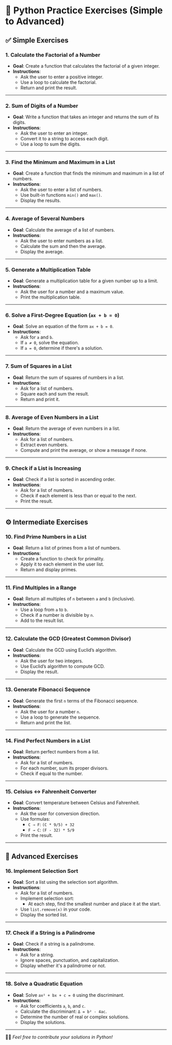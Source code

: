 # 🧠 Python Practice Exercises (Simple to Advanced)

## ✅ Simple Exercises

### 1. Calculate the Factorial of a Number

- **Goal**: Create a function that calculates the factorial of a given integer.
- **Instructions**:
  - Ask the user to enter a positive integer.
  - Use a loop to calculate the factorial.
  - Return and print the result.

---

### 2. Sum of Digits of a Number

- **Goal**: Write a function that takes an integer and returns the sum of its digits.
- **Instructions**:
  - Ask the user to enter an integer.
  - Convert it to a string to access each digit.
  - Use a loop to sum the digits.

---

### 3. Find the Minimum and Maximum in a List

- **Goal**: Create a function that finds the minimum and maximum in a list of numbers.
- **Instructions**:
  - Ask the user to enter a list of numbers.
  - Use built-in functions `min()` and `max()`.
  - Display the results.

---

### 4. Average of Several Numbers

- **Goal**: Calculate the average of a list of numbers.
- **Instructions**:
  - Ask the user to enter numbers as a list.
  - Calculate the sum and then the average.
  - Display the average.

---

### 5. Generate a Multiplication Table

- **Goal**: Generate a multiplication table for a given number up to a limit.
- **Instructions**:
  - Ask the user for a number and a maximum value.
  - Print the multiplication table.

---

### 6. Solve a First-Degree Equation (`ax + b = 0`)

- **Goal**: Solve an equation of the form `ax + b = 0`.
- **Instructions**:
  - Ask for `a` and `b`.
  - If `a ≠ 0`, solve the equation.
  - If `a = 0`, determine if there's a solution.

---

### 7. Sum of Squares in a List

- **Goal**: Return the sum of squares of numbers in a list.
- **Instructions**:
  - Ask for a list of numbers.
  - Square each and sum the result.
  - Return and print it.

---

### 8. Average of Even Numbers in a List

- **Goal**: Return the average of even numbers in a list.
- **Instructions**:
  - Ask for a list of numbers.
  - Extract even numbers.
  - Compute and print the average, or show a message if none.

---

### 9. Check if a List is Increasing

- **Goal**: Check if a list is sorted in ascending order.
- **Instructions**:
  - Ask for a list of numbers.
  - Check if each element is less than or equal to the next.
  - Print the result.

---

## ⚙️ Intermediate Exercises

### 10. Find Prime Numbers in a List

- **Goal**: Return a list of primes from a list of numbers.
- **Instructions**:
  - Create a function to check for primality.
  - Apply it to each element in the user list.
  - Return and display primes.

---

### 11. Find Multiples in a Range

- **Goal**: Return all multiples of `n` between `a` and `b` (inclusive).
- **Instructions**:
  - Use a loop from `a` to `b`.
  - Check if a number is divisible by `n`.
  - Add to the result list.

---

### 12. Calculate the GCD (Greatest Common Divisor)

- **Goal**: Calculate the GCD using Euclid’s algorithm.
- **Instructions**:
  - Ask the user for two integers.
  - Use Euclid’s algorithm to compute GCD.
  - Display the result.

---

### 13. Generate Fibonacci Sequence

- **Goal**: Generate the first `n` terms of the Fibonacci sequence.
- **Instructions**:
  - Ask the user for a number `n`.
  - Use a loop to generate the sequence.
  - Return and print the list.

---

### 14. Find Perfect Numbers in a List

- **Goal**: Return perfect numbers from a list.
- **Instructions**:
  - Ask for a list of numbers.
  - For each number, sum its proper divisors.
  - Check if equal to the number.

---

### 15. Celsius ↔ Fahrenheit Converter

- **Goal**: Convert temperature between Celsius and Fahrenheit.
- **Instructions**:
  - Ask the user for conversion direction.
  - Use formulas:
    - `C → F`: `(C * 9/5) + 32`
    - `F → C`: `(F - 32) * 5/9`
  - Print the result.

---

## 🔬 Advanced Exercises

### 16. Implement Selection Sort

- **Goal**: Sort a list using the selection sort algorithm.
- **Instructions**:
  - Ask for a list of numbers.
  - Implement selection sort:
    - At each step, find the smallest number and place it at the start.
  - Use `list.remove(x)` in your code.
  - Display the sorted list.

---

### 17. Check if a String is a Palindrome

- **Goal**: Check if a string is a palindrome.
- **Instructions**:
  - Ask for a string.
  - Ignore spaces, punctuation, and capitalization.
  - Display whether it's a palindrome or not.

---

### 18. Solve a Quadratic Equation

- **Goal**: Solve `ax² + bx + c = 0` using the discriminant.
- **Instructions**:
  - Ask for coefficients `a`, `b`, and `c`.
  - Calculate the discriminant: `Δ = b² - 4ac`.
  - Determine the number of real or complex solutions.
  - Display the solutions.

---

🧑‍💻 *Feel free to contribute your solutions in Python!*

